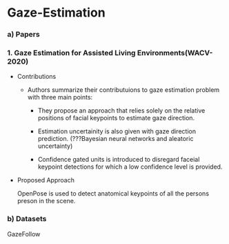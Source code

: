 # Gaze-Estimation
### a) Papers

### 1. Gaze Estimation for Assisted Living Environments(WACV-2020)
    
   - Contributions
    
     * Authors summarize their contributuions to gaze estimation problem with three main points:
    
       * They propose an approach that relies solely on the relative positions of  facial keypoints
         to estimate gaze direction. 

       * Estimation uncertainity is also given with gaze direction prediction.
         (???Bayesian neural networks and aleatoric uncertainty)

       * Confidence gated units is introduced to disregard faceial keypoint detections for which 
         a low confidence level is provided.

   * Proposed Approach
        
        OpenPose is used to detect anatomical keypoints of all the persons preson in the scene.
   
       

### b) Datasets
GazeFollow

